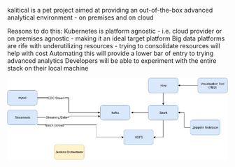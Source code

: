 kalitical is a pet project aimed at providing an out-of-the-box advanced analytical environment - on premises and on cloud


Reasons to do this:
	Kubernetes is platform agnostic - i.e. cloud provider or on premises agnostic - making it an ideal target platform
	Big data platforms are rife with underutilizing resources - trying to consolidate resources will help with cost
	Automating this will provide a lower bar of entry to trying advanced analytics
	Developers will be able to experiment with the entire stack on their local machine



![Proposed Architecture](resources/kalitical_proposed_architecture.jpeg)

